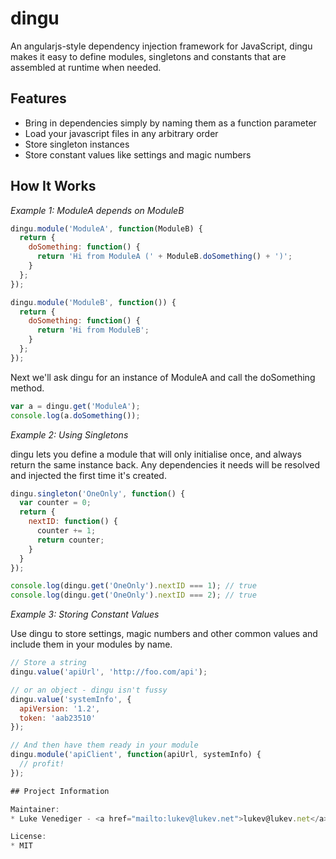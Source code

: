 # dingu

An angularjs-style dependency injection framework for JavaScript, dingu makes it easy
to define modules, singletons and constants that are assembled at runtime
when needed.

## Features

* Bring in dependencies simply by naming them as a function parameter
* Load your javascript files in any arbitrary order
* Store singleton instances
* Store constant values like settings and magic numbers

## How It Works

*Example 1: ModuleA depends on ModuleB*

```javascript
dingu.module('ModuleA', function(ModuleB) {
  return {
    doSomething: function() {
      return 'Hi from ModuleA (' + ModuleB.doSomething() + ')';
    }
  };
});

dingu.module('ModuleB', function()) {
  return {
    doSomething: function() {
      return 'Hi from ModuleB';
    }
  };
});
```

Next we'll ask dingu for an instance of ModuleA and call the doSomething method.

```javascript
var a = dingu.get('ModuleA');
console.log(a.doSomething());
```

*Example 2: Using Singletons*

dingu lets you define a module that will only initialise once, and always
return the same instance back. Any dependencies it needs will be resolved
and injected the first time it's created.

```javascript
dingu.singleton('OneOnly', function() {
  var counter = 0;
  return {
    nextID: function() {
      counter += 1;
      return counter;
    }
  }
});

console.log(dingu.get('OneOnly').nextID === 1); // true
console.log(dingu.get('OneOnly').nextID === 2); // true
 ```

*Example 3: Storing Constant Values*

Use dingu to store settings, magic numbers and other common values and
include them in your modules by name.

```javascript
// Store a string
dingu.value('apiUrl', 'http://foo.com/api');

// or an object - dingu isn't fussy
dingu.value('systemInfo', {
  apiVersion: '1.2',
  token: 'aab23510' 
});

// And then have them ready in your module
dingu.module('apiClient', function(apiUrl, systemInfo) {
  // profit!
});

## Project Information

Maintainer:
* Luke Venediger - <a href="mailto:lukev@lukev.net">lukev@lukev.net</a>

License:
* MIT